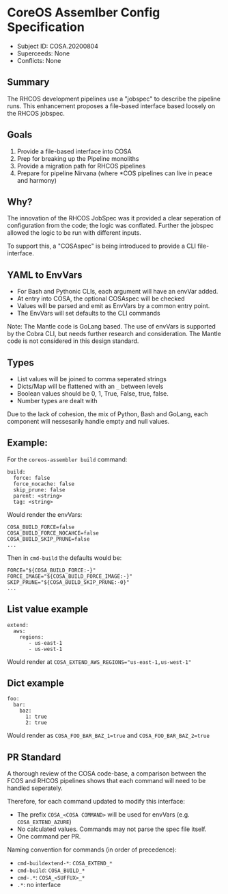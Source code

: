 # CoreOS Assemlber Config Specification
- Subject ID: COSA.20200804
- Superceeds: None
- Conflicts: None

## Summary

The RHCOS development pipelines use a "jobspec" to describe the pipeline runs.  This enhancement proposes a file-based interface based loosely on the RHCOS jobspec.

## Goals

1. Provide a file-based interface into COSA
1. Prep for breaking up the Pipeline monoliths
1. Provide a migration path for RHCOS pipelines
1. Prepare for pipeline Nirvana (where *COS pipelines can live in peace and harmony)

## Why?

The innovation of the RHCOS JobSpec was it provided a clear seperation of configuration from the code; the logic was conflated. Further the jobspec allowed the logic to be run with different inputs.

To support this, a "COSAspec" is being introduced to provide a CLI file-interface.

## YAML to EnvVars

* For Bash and Pythonic CLIs, each argument will have an envVar added.
* At entry into COSA, the optional COSAspec will be checked
* Values will be parsed and emit as EnvVars by a common entry point.
* The EnvVars will set defaults to the CLI commands

Note: The Mantle code is GoLang based. The use of envVars is supported by the Cobra CLI, but needs further research and consideration. The Mantle code is not considered in this design standard.

## Types

* List values will be joined to comma seperated strings
* Dicts/Map will be flattened with an `_` between levels
* Boolean values should be 0, 1, True, False, true, false.
* Number types are dealt with

Due to the lack of cohesion, the mix of Python, Bash and GoLang, each component will nessesarily handle empty and null values.


## Example:

For the `coreos-assembler build` command:
```
build:
  force: false
  force_nocache: false
  skip_prune: false
  parent: <string>
  tag: <string>
```

Would render the envVars:
```
COSA_BUILD_FORCE=false
COSA_BUILD_FORCE_NOCAHCE=false
COSA_BUILD_SKIP_PRUNE=false
...
```

Then in `cmd-build` the defaults would be:
```
FORCE="${COSA_BUILD_FORCE:-}"
FORCE_IMAGE="${COSA_BUILD_FORCE_IMAGE:-}"
SKIP_PRUNE="${COSA_BUILD_SKIP_PRUNE:-0}"
...
```

## List value example

```
extend:
  aws:
    regions:
       - us-east-1
       - us-west-1
```
Would render at `COSA_EXTEND_AWS_REGIONS="us-east-1,us-west-1"`

## Dict example

```
foo:
  bar:
    baz:
      1: true
      2: true
```

Would render as `COSA_FOO_BAR_BAZ_1=true` and `COSA_FOO_BAR_BAZ_2=true`

## PR Standard

A thorough review of the COSA code-base, a comparison between the FCOS and RHCOS pipelines shows that each command will need to be handled seperately.

Therefore, for each command updated to modify this interface:
- The prefix `COSA_<COSA COMMAND>` will be used for envVars (e.g. `COSA_EXTEND_AZURE`)
- No calculated values. Commands may not parse the spec file itself.
- One command per PR.


Naming convention for commands (in order of precedence):
- `cmd-buildextend-*`: `COSA_EXTEND_*`
- `cmd-build`: `COSA_BUILD_*`
- `cmd-.*`: `COSA_<SUFFUX>_*`
- `.*`: no interface
